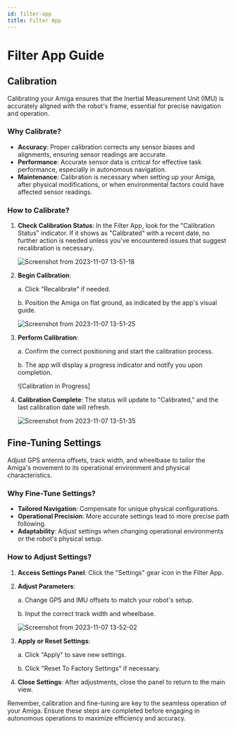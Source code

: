 ```yaml
---
id: filter-app
title: Filter App
---
```


# Filter App Guide

## Calibration

Calibrating your Amiga ensures that the Inertial Measurement Unit (IMU) is accurately aligned
with the robot's frame, essential for precise navigation and operation.

### Why Calibrate?

- **Accuracy**: Proper calibration corrects any sensor biases and alignments,
ensuring sensor readings are accurate.
- **Performance**: Accurate sensor data is critical for effective task performance,
especially in autonomous navigation.
- **Maintenance**: Calibration is necessary when setting up your Amiga, after physical
modifications, or when environmental factors could have affected sensor readings.

### How to Calibrate?

1. **Check Calibration Status**: In the Filter App, look for the "Calibration Status" indicator.
If it shows as "Calibrated" with a recent date, no further action is needed unless you've encountered
issues that suggest recalibration is necessary.

    ![Screenshot from 2023-11-07 13-51-18](https://github.com/farm-ng/amiga-dev-kit/assets/39603677/61b489c4-8b2d-41fd-8ff6-7df3228a4fef)


2. **Begin Calibration**:

    a. Click "Recalibrate" if needed.

    b. Position the Amiga on flat ground, as indicated by the app's visual guide.

    ![Screenshot from 2023-11-07 13-51-25](https://github.com/farm-ng/amiga-dev-kit/assets/39603677/c49d41fb-7109-44a3-a8f2-9d1db3ac2ba4)

3. **Perform Calibration**:
    
    a. Confirm the correct positioning and start the calibration process.
    
    b. The app will display a progress indicator and notify you upon completion.

    ![Calibration in Progress]

4. **Calibration Complete**: The status will update to "Calibrated," and the last calibration
date will refresh.

    ![Screenshot from 2023-11-07 13-51-35](https://github.com/farm-ng/amiga-dev-kit/assets/39603677/a0f5be38-2a3a-480e-9fd6-bae6f68419f8)

## Fine-Tuning Settings

Adjust GPS antenna offsets, track width, and wheelbase to tailor the Amiga's movement to
its operational environment and physical characteristics.

### Why Fine-Tune Settings?

- **Tailored Navigation**: Compensate for unique physical configurations.
- **Operational Precision**: More accurate settings lead to more precise path following.
- **Adaptability**: Adjust settings when changing operational environments or the robot's physical setup.

### How to Adjust Settings?

1. **Access Settings Panel**: Click the "Settings" gear icon in the Filter App.

2. **Adjust Parameters**:

    a. Change GPS and IMU offsets to match your robot's setup.

    b. Input the correct track width and wheelbase.

    ![Screenshot from 2023-11-07 13-52-02](https://github.com/farm-ng/amiga-dev-kit/assets/39603677/2df60c70-7c37-4919-ac32-fc895eb77b6d)

3. **Apply or Reset Settings**:

    a. Click "Apply" to save new settings.
    
    b. Click "Reset To Factory Settings" if necessary.

4. **Close Settings**: After adjustments, close the panel to return to the main view.

Remember, calibration and fine-tuning are key to the seamless operation of your Amiga.
Ensure these steps are completed before engaging in autonomous operations to maximize
efficiency and accuracy.
